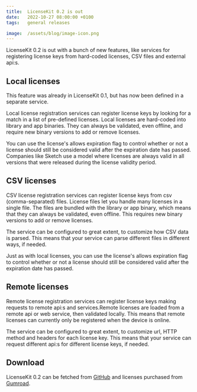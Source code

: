 ```yaml
---
title:  LicenseKit 0.2 is out
date:   2022-10-27 08:00:00 +0100
tags:   general releases

image:  /assets/blog/image-icon.png
---
```


LicenseKit 0.2 is out with a bunch of new features, like services for registering license keys from hard-coded licenses, CSV files and external api:s.


## Local licenses

This feature was already in LicenseKit 0.1, but has now been defined in a separate service.

Local license registration services can register license keys by looking for a match in a list of pre-defined licenses. Local licenses are hard-coded into library and app binaries. They can always be validated, even offline, and require new binary versions to add or remove licenses.

You can use the license's allows expiration flag to control whether or not a license should still be considered valid after the expiration date has passed. Companies like Sketch use a model where licenses are always valid in all versions that were released during the license validity period.


## CSV licenses

CSV license registration services can register license keys from csv (comma-separated) files. License files let you handle many licenses in a single file. The files are bundled with the library or app binary, which
means that they can always be validated, even offline. This requires new binary versions to add or remove licenses.

The service can be configured to great extent, to customize how CSV data is parsed. This means that your service can parse different files in different ways, if needed.

Just as with local licenses, you can use the license's allows expiration flag to control whether or not a license should still be considered valid after the expiration date has passed.


## Remote licenses

Remote license registration services can register license keys making requests to remote api:s and services.Remote licenses are loaded from a remote api or web service, then validated locally. This means that remote licenses can currently only be registered when the device is online.

The service can be configured to great extent, to customize url, HTTP method and headers for each license key. This means that your service can request different api:s for different license keys, if needed.


## Download

LicenseKit 0.2 can be fetched from [GitHub]({{site.github_url}}) and licenses purchased from [Gumroad]({{site.gumroad_url}}).